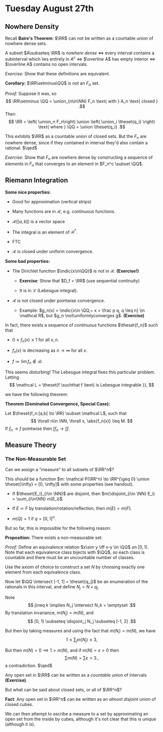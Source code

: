 # Tuesday August 27th

## Nowhere Density

Recall **Baire's Theorem**: 
$\RR$ can not be written as a countable union of nowhere dense sets. 

A subset $A\subseteq \RR$ is *nowhere dense* 
$\iff$  every interval contains a subinterval which lies entirely in $A^c$ 
$\iff$ $\overline A$ has empty interior
$\iff$ $\overline A$ contains no open intervals.

*Exercise:* 
Show that these definitions are equivalent.

**Corollary:** 
$\RR\setminus\QQ$ is not an $F_\sigma$ set. 


*Proof:*
Suppose it was, so 
$$
\RR\setminus \QQ = \union_{n\in\NN} F_n \text{ with } A_n \text{ closed }
.$$ 
Then 
$$
\RR = \left( \union_n F_n\right) \union \left( \union_i \theset{q_i} \right)
\text{ where } \QQ = \union \theset{q_i}
.$$

This exhibits $\RR$ as a countable union of closed sets. 
But the $F_n$ are nowhere dense, since if they contained in interval they'd also contain a rational.
$\qed$

*Exercise*: 
Show that $F_n$ are nowhere dense by constructing a sequence of elements in $F_n$ that converges to an element in $F_n^c \subset \QQ$.


## Riemann Integration

**Some nice properties:**

- Good for approximation (vertical strips)

- Many functions are in $\mathcal R$, e.g. continuous functions.

- $\mathcal{R} ([a, b])$ is a vector space

- The integral is an element of $\mathcal{R}^*$.

- FTC

- $\mathcal R$ is closed under uniform convergence.

**Some bad properties:**

- The Dirichlet function $\indic{x\in\QQ}$ is not in $\mathcal R$.
**(Exercise!)**

  - **Exercise**: Show that $D_f = \RR$ (use sequential continuity)

  - It is in $\mathcal L$ (Lebesgue integral).

- $\mathcal R$ is not closed under pointwise convergence.

  - Example: $g_n(x) = \indic{x\in \QQ,~ x = \frac p q, q \leq n} \in \mathcal R$, but $g_n \not\uniformlyconverges g$. 
  **(Exercise)**

In fact, there exists a sequence of *continuous* functions $\theset{f_n}$ such that

- $0 \leq f_n(x) \leq 1$ for all $x, n$.

- $f_n(x)$ is decreasing as $n\to\infty$ for all $x$.

- $f \coloneqq \lim f_n \not\in\mathcal R$.

This seems disturbing! The Lebesgue integral fixes this particular problem. Letting
$$
\mathcal L = \theset{f \suchthat f \text{ is Lebesgue integrable }},
$$

we have the following theorem:

**Theorem (Dominated Convergence, Special Case):**

Let $\theset{f_n:[a,b] \to \RR} \subset \mathcal L$, such that 
$$
\forall n\in \NN, \forall x, \abs{f_n(x)} \leq M.
$$
If $f_n \to f$ pointwise then $\int f_n \to \int f$.

## Measure Theory


### The Non-Measurable Set
Can we assign a "measure" to all subsets of $\RR^n$?

This should be a function $m: \mathcal P(\RR^n) \to \RR^{\geq 0} \union \theset{\infty} = [0, \infty]$ with some properties (see handout).

- If $\theset{E_i}_{i\in \NN}$ are disjoint, then $m(\disjoint_{i\in \NN} E_i) = \sum_{i\in\NN} m(E_i)$.

- If $E \simeq F$ by translation/rotation/reflection, then $m(E) = m(F)$.

- $m(Q) = 1$ if $q = [0, 1]^n$.

But so far, this is impossible for the following reason:

**Proposition:** 
There exists a non-measurable set:

*Proof:*
Define an equivalence relation $x\sim y \iff x-y \in \QQ$ on $[0, 1)$. Note that each equivalence class bijects with $\QQ$, so each class is countable and there must be an uncountable number of classes. 

Use the axiom of choice to construct a set $N$ by choosing exactly one element from each equivalence class.

Now let $\QQ \intersect [-1, 1] = \theset{q_j}$ be an enumeration of the rationals in this interval, and define $N_j = N + q_j$. 

Note 
$$
j\neq k \implies N_j \intersect N_k = \emptyset
.$$ 
By translation invariance, $m(N_j) = m(N)$, and 
$$
[0, 1) \subseteq \disjoint_j N_j \subseteq [-1, 2]
.$$ 

But then by taking measures and using the fact that $m(N_i) = m(N)$, we have
$$
1 \leq \sum_j m(N_j) \leq 3
,$$ 


But then $m(N) = 0 \implies 1 > m(N)$, and if $m(N) = \varepsilon> 0$ then 
$$
\sum m(N) = \sum \varepsilon > 3.
,$$
a contradiction.
$\qed$

Any open set in $\RR$ can be written as a *countable* union of intervals **(Exercise)**. 

But what can be said about closed sets, or all of $\RR^n$?

**Fact**: 
Any open set in $\RR^n$ can be written as an *almost disjoint* union of closed cubes.

We can then attempt to ascribe a measure to a set by approximating an open set from the inside by cubes, although it's not clear that this is unique (although it is).
